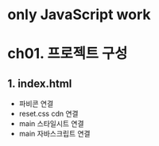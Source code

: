 # only JavaScript work
# ch01. 프로젝트 구성
## 1. index.html
- 파비콘 연결
- reset.css cdn 연결
- main 스타일시트 연결
- main 자바스크립트 연결
